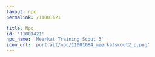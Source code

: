 ```yaml
---
layout: npc
permalink: /11001421

title: Npc
id: '11001421'
npc_name: 'Meerkat Training Scout 3'
icon_url: 'portrait/npc/11001084_meerkatscout2_p.png'
---
```

